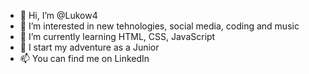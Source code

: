 - 👋 Hi, I’m @Lukow4
- 👀 I’m interested in new tehnologies, social media, coding and music
- 🌱 I’m currently learning HTML, CSS, JavaScript
- 💞️ I start my adventure as a Junior
- 📫 You can find me on LinkedIn

<!---
Lukow4/Lukow4 is a ✨ special ✨ repository because its `README.md` (this file) appears on your GitHub profile.
You can click the Preview link to take a look at your changes.
--->

